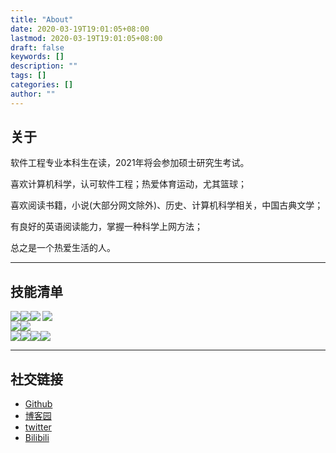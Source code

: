 ```yaml
---
title: "About"
date: 2020-03-19T19:01:05+08:00
lastmod: 2020-03-19T19:01:05+08:00
draft: false
keywords: []
description: ""
tags: []
categories: []
author: ""
---
```

## 关于

软件工程专业本科生在读，2021年将会参加硕士研究生考试。

喜欢计算机科学，认可软件工程；热爱体育运动，尤其篮球；

喜欢阅读书籍，小说(大部分网文除外)、历史、计算机科学相关，中国古典文学；

有良好的英语阅读能力，掌握一种科学上网方法；

总之是一个热爱生活的人。

---



## 技能清单
<div style='display: flex;'>
    <img src="https://img.shields.io/badge/C%23-WPF-blue" />
	<img src="https://img.shields.io/badge/Java-Spring-brightgreen" />
	<img src="https://img.shields.io/badge/Python-Data--analysis--lib-blue" align="left" />
	<img src="https://img.shields.io/badge/JavaScript-learning-brightgreen" />
</div>
<div style='display: flex;'>
    <img src="https://img.shields.io/badge/SQL-MySQL-blue" style="display:inline;" />
	<img src="https://img.shields.io/badge/SQL-sqlite-blue" />
</div>
<div style='display: flex;'>
    <img src="https://img.shields.io/badge/Editor-VS--Code-blue" />
	<img src="https://img.shields.io/badge/IDE-VS-blue"  />
	<img src="https://img.shields.io/badge/IDE-IDEA-blue"  />
	<img src="https://img.shields.io/badge/IDE-Qt--Creator-green" />
</div>



---







## 社交链接

- [Github](https://github.com/jaywhen)
- [博客园](https://www.cnblogs.com/Jaywhen-xiang/)
- [twitter](https://twitter.com/jaywhen6)
- [Bilibili](https://space.bilibili.com/129382476)